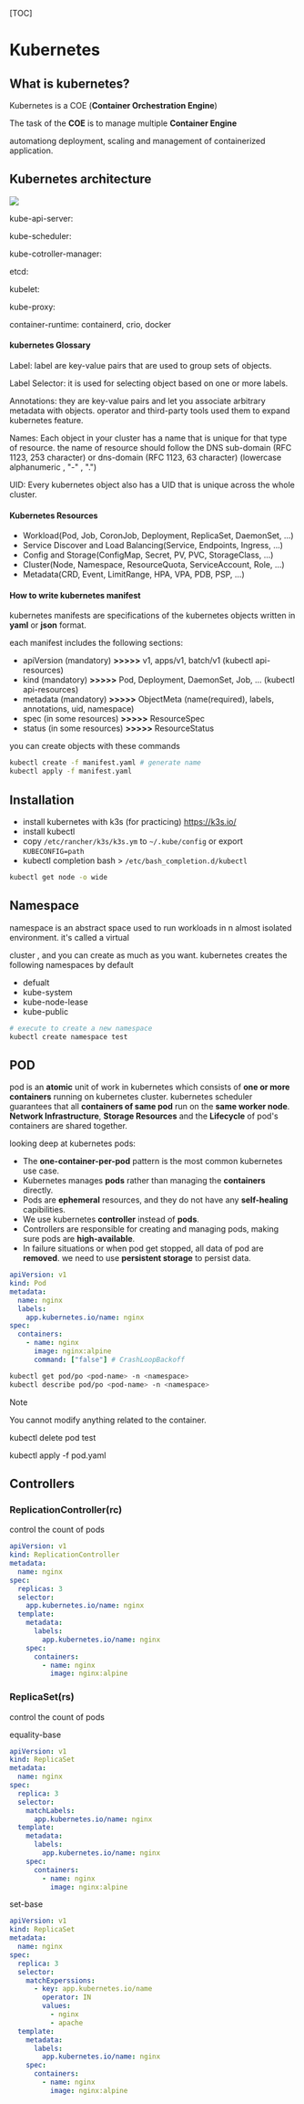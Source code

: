 [TOC]

# Kubernetes

## What is kubernetes?

Kubernetes is a COE (**Container Orchestration Engine**)

The task of the **COE** is to manage multiple **Container Engine**

automationg deployment, scaling and management of containerized application.

## Kubernetes architecture

![](kubernetes-cluster-architecture.svg)

kube-api-server:

kube-scheduler:

kube-cotroller-manager:

etcd:

kubelet:

kube-proxy:

container-runtime: containerd, crio, docker

#### kubernetes Glossary

Label: label are key-value pairs that are used to group sets of objects.

Label Selector: it is used for selecting object based on one or more labels.

Annotations: they are key-value pairs and let you associate arbitrary metadata with objects. operator and third-party tools used them to expand kubernetes feature.

Names: Each object in your cluster has a name that is unique for that type of resource. the name of resource  should follow the DNS sub-domain (RFC 1123, 253 character) or dns-domain (RFC 1123, 63 character) (lowercase alphanumeric , "-" , ".")

UID: Every kubernetes object also has a UID that is unique across the whole cluster.

#### Kubernetes Resources

- Workload(Pod, Job, CoronJob, Deployment, ReplicaSet, DaemonSet, ...)
- Service Discover and Load Balancing(Service, Endpoints, Ingress, ...)
- Config and Storage(ConfigMap, Secret, PV, PVC, StorageClass, ...)
- Cluster(Node, Namespace, ResourceQuota, ServiceAccount, Role, ...)
- Metadata(CRD, Event, LimitRange, HPA, VPA, PDB, PSP, ...)

#### How to write kubernetes manifest

kubernetes manifests are specifications of the kubernetes objects written in **yaml** or **json** format.

each manifest includes the following sections:

- apiVersion (mandatory) **>>>>>** v1, apps/v1, batch/v1 (kubectl api-resources)
- kind (mandatory) **>>>>>** Pod, Deployment, DaemonSet, Job, ... (kubectl api-resources)
- metadata (mandatory) **>>>>>** ObjectMeta (name(required), labels, annotations, uid, namespace)
- spec (in some resources) **>>>>>** ResourceSpec
- status (in some resources) **>>>>>** ResourceStatus

you can create objects with these commands

```bash
kubectl create -f manifest.yaml # generate name
kubectl apply -f manifest.yaml
```

## Installation

- install kubernetes with k3s (for practicing) https://k3s.io/
- install kubectl
- copy `/etc/rancher/k3s/k3s.ym` to `~/.kube/config` or export `KUBECONFIG=path`
- kubectl completion bash > `/etc/bash_completion.d/kubectl`

```bash
kubectl get node -o wide
```

## Namespace

namespace is an abstract space used to run workloads in n almost isolated environment. it's called a virtual 

cluster , and you can create as much as you want. kubernetes creates the following namespaces by default

-  defualt
- kube-system
- kube-node-lease
- kube-public

```bash
# execute to create a new namespace
kubectl create namespace test
```

## POD

pod is an **atomic** unit of work in kubernetes which consists of **one or more containers** running on kubernetes cluster. kubernetes scheduler guarantees that all **containers of same pod** run on the **same worker node**. **Network Infrastructure**, **Storage Resources** and the **Lifecycle** of pod's containers are shared together. 

looking deep at kubernetes pods:

- The **one-container-per-pod** pattern is the most common kubernetes use case.
- Kubernetes manages **pods** rather than managing the **containers** directly.
- Pods are **ephemeral** resources, and they do not have any **self-healing** capibilities.
- We use kubernetes **controller** instead of **pods**.
- Controllers are responsible for creating and managing pods, making sure pods are **high-available**.
- In failure situations or when pod get stopped, all data of pod are **removed**. we need to use **persistent storage** to persist data. 

```yaml
apiVersion: v1
kind: Pod
metadata:
  name: nginx
  labels:
    app.kubernetes.io/name: nginx
spec:
  containers:
    - name: nginx
      image: nginx:alpine
      command: ["false"] # CrashLoopBackoff
```

```bash
kubectl get pod/po <pod-name> -n <namespace>
kubectl describe pod/po <pod-name> -n <namespace>
```

> [!NOTE]
>
> You cannot modify anything related to the container.
>
> kubectl delete pod test
>
> kubectl apply -f pod.yaml

## Controllers

### ReplicationController(rc)

control the count of pods

```yaml
apiVersion: v1
kind: ReplicationController
metadata:
  name: nginx
spec:
  replicas: 3
  selector:
    app.kubernetes.io/name: nginx
  template:
    metadata:
      labels:
        app.kubernetes.io/name: nginx
    spec:
      containers:
        - name: nginx
          image: nginx:alpine
```

### ReplicaSet(rs)

control the count of pods

equality-base

```yaml
apiVersion: v1 
kind: ReplicaSet
metadata:
  name: nginx
spec:
  replica: 3
  selector:
    matchLabels:
      app.kubernetes.io/name: nginx
  template:
    metadata:
      labels:
        app.kubernetes.io/name: nginx
    spec:
      containers:
        - name: nginx
          image: nginx:alpine
```

set-base

```yaml
apiVersion: v1 
kind: ReplicaSet
metadata:
  name: nginx
spec:
  replica: 3
  selector:
    matchExperssions:
      - key: app.kubernetes.io/name 
        operator: IN
        values:
          - nginx
          - apache
  template:
    metadata:
      labels:
        app.kubernetes.io/name: nginx
    spec:
      containers:
        - name: nginx
          image: nginx:alpine
```


